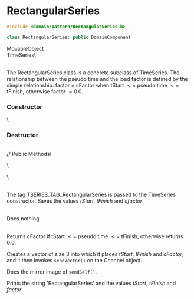 # RectangularSeries

```cpp
#include <domain/pattern/RectangularSeries.h>

class RectangularSeries: public DomainComponent
```

MovableObject\
TimeSeries\

\
The RectangularSeries class is a concrete subclass of TimeSeries. The
relationship between the pseudo time and the load factor is defined by
the simple relationship: factor $=$ cFactor when tStart $<=$ pseudo time
$<=$ tFinish, otherwise factor $=0.0$.

### Constructor

\
### Destructor

\
// Public Methods\

\

\

\
The tag TSERIES_TAG_RectangularSeries is passed to the TimeSeries
constructor. Saves the values *tStart*, *tFinish* and *cfactor*.

\
Does nothing.

\
Returns cFactor if tStart $<=$ pseudo time $<=$ tFinish, otherwise
returns $0.0$.

Creates a vector of size 3 into which it places *tStart*, *tFinish* and
*cFactor*, and it then invokes `sendVector()` on the Channel object.

Does the mirror image of `sendSelf()`.

Prints the string 'RectangularSeries' and the values *tStart*, *tFinish*
and *factor*.
